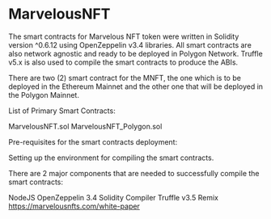 # MarvelousNFT

The smart contracts for Marvelous NFT token were written in Solidity version ^0.6.12 using OpenZeppelin v3.4 libraries. All smart contracts are also network agnostic and ready to be deployed in Polygon Network. Truffle v5.x is also used to compile the smart contracts to produce the ABIs.

There are two (2) smart contract for the MNFT, the one which is to be deployed in the Ethereum Mainnet and the other one that will be deployed in the Polygon Mainnet.

List of Primary Smart Contracts:

MarvelousNFT.sol
MarvelousNFT_Polygon.sol

Pre-requisites for the smart contracts deployment:

Setting up the environment for compiling the smart contracts.

There are 2 major components that are needed to successfully compile the smart contracts:

NodeJS
OpenZeppelin 3.4
Solidity Compiler
Truffle v3.5
Remix
https://marvelousnfts.com/white-paper
